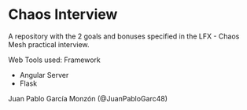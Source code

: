 # Chaos Interview
A repository with the 2 goals and bonuses specified in the LFX - Chaos Mesh practical interview.

Web Tools used:
Framework
- Angular
Server
- Flask

Juan Pablo García Monzón (@JuanPabloGarc48)